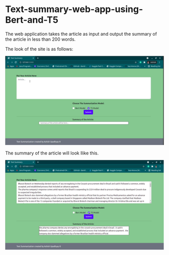 # Text-summary-web-app-using-Bert-and-T5

The web application takes the article as input and output the summary of the article in less than 200 words.

The look of the site is as follows:

![look](/images/look.png)

The summary of the article will look llike this.

![summary](/images/summ.png)
